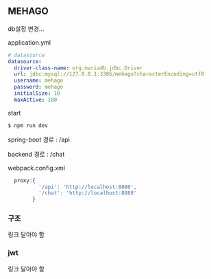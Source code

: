 ## MEHAGO

db설정 변경...

application.yml

```yml
# datasource
datasource:
  driver-class-name: org.mariadb.jdbc.Driver
  url: jdbc:mysql://127.0.0.1:3306/mehago?characterEncoding=utf8
  username: mehago
  password: mehago
  initialSize: 10
  maxActive: 100
```

start

```bash
$ npm run dev
```

spring-boot
경로 : /api

backend
경로 : /chat

webpack.config.xml

```javascript
  proxy:{
          '/api': 'http://localhost:8080',
          '/chat': 'http://localhost:8888'           
        }
```

### 구조

링크 달아야 함

### jwt

링크 달아야 함
